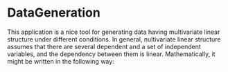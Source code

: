 # DataGeneration
This application is a nice tool for generating data having multivariate linear structure under different conditions. In general, nultivariate linear structure assumes that there are several dependent and a set of independent variables, and the dependency between them is linear. Mathematically, it might be written in the following way:

